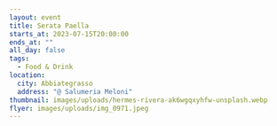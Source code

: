 ```yaml
---
layout: event
title: Serata Paella
starts_at: 2023-07-15T20:00:00
ends_at: ""
all_day: false
tags:
  - Food & Drink
location:
  city: Abbiategrasso
  address: "@ Salumeria Meloni"
thumbnail: images/uploads/hermes-rivera-ak6wgqxyhfw-unsplash.webp
flyer: images/uploads/img_0971.jpeg
---
```

